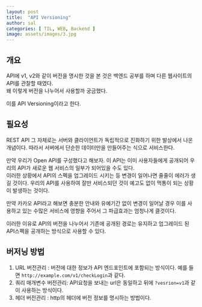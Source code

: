 ```yaml
---
layout: post
title:  "API Versioning"
author: sal
categories: [ TIL, WEB, Backend ]
image: assets/images/3.jpg
---
```

## 개요

API에 v1, v2와 같이 버전을 명시한 것을 본 것은 백엔드 공부를 하며 다른 웹사이트의 API를 관찰할 때였다.  
왜 이렇게 버전을 나누어서 사용할까 궁금했다.

이를 API Versioning이라고 한다.

## 필요성

REST API 그 자체로는 서버와 클라이언트가 독립적으로 진화하기 위한 발상에서 나온 개념이다. 따라서 서버에서 단순한 데이터만을 만들어주는 식으로 서비스한다.

만약 우리가 Open API를 구성했다고 해보자. 이 API는 이미 사용자들에게 공개되어 우리의 API가 새로운 웹 서비스의 일부가 되어있을 수도 있다.  
이러한 상황에서 API의 스펙을 업그레이드 시키는 등 변경이 일어나면 줄줄이 에러가 생길 것이다. 우리의 API를 사용하여 잘만 서비스되던 것이 예고도 없이 먹통이 되는 상황이 발생하는 것이다.

만약 카카오 API라고 해보면 충분한 안내와 유예기간 없이 변경이 일어날 경우 이를 사용하고 있는 수많은 서비스에 영향을 주어서 그 파급효과는 엄청나게 클것이다.

이러한 이유로 API의 버전을 나누어서 기존에 공개된 경로는 유지하고 업그레이드 된 API스펙을 공개하는 방식으로 사용할 수 있다.

## 버저닝 방법

1. URL 버전관리 : 버전에 대한 정보가 API 엔드포인트에 포함되는 방식이다. 예를 들면 `http://example.com/v1/checkLogin`과 같다.
2. 쿼리 매개변수 버전관리: API요청을 보내는 url은 동일하고 뒤에 `?vesrion=v1`과 같이 사용하는 방식이다.
3. 헤더 버전관리 : http의 헤더에 버전 정보를 명시하는 방법이다.






